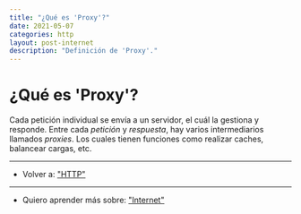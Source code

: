 ```yaml
---
title: "¿Qué es 'Proxy'?"
date: 2021-05-07
categories: http
layout: post-internet
description: "Definición de 'Proxy'."
---
```


# ¿Qué es 'Proxy'?
Cada petición individual se envía a un servidor, el cuál la gestiona y responde. Entre cada _petición_ y _respuesta_, hay varios intermediarios llamados *proxies*. Los cuales tienen funciones como realizar caches, balancear cargas, etc.

***

- Volver a: ["HTTP"](que-es-http)

***

- Quiero aprender más sobre: ["Internet"](../00/internet)

